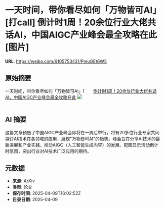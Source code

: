 # 一天时间，带你看尽如何「万物皆可AI」[打call] 倒计时1周！20余位行业大佬共话AI，中国AIGC产业峰会最全攻略在此 [图片]

**URL**: https://weibo.com/6105753431/PmuGEt6W5

## 原始摘要

一天时间，带你看尽如何「万物皆可AI」<span class="url-icon"><img alt="[打call]" src="https://h5.sinaimg.cn/m/emoticon/icon/default/fb_a1dacall-1e0c4593fc.png" style="width:1em; height:1em;" referrerpolicy="no-referrer"></span> <a href="https://weibo.com/ttarticle/p/show?id=2309405153611809423573" data-hide=""><span class="url-icon"><img style="width: 1rem;height: 1rem" src="https://h5.sinaimg.cn/upload/2015/09/25/3/timeline_card_small_article_default.png" referrerpolicy="no-referrer"></span><span class="surl-text">倒计时1周！20余位行业大佬共话AI，中国AIGC产业峰会最全攻略在此</span></a> <img style="" src="https://tvax1.sinaimg.cn/large/006Fd7o3gy1i0at87elthj30rs0fmq59.jpg" referrerpolicy="no-referrer"><br><br>

## AI 摘要

这篇文章预告了中国AIGC产业峰会即将在一周后举行，将有20多位行业专家共同探讨AI技术在各领域的应用，展现"万物皆可AI"的趋势。峰会旨在分享AI技术的最新进展和产业实践，推动AIGC（人工智能生成内容）的发展。配图显示活动倒计时氛围，突出行业对AI技术广泛应用的期待。

## 元数据

- **来源**: ArXiv
- **类型**: 论文
- **保存时间**: 2025-04-09T16:02:52Z
- **目录日期**: 2025-04-09
